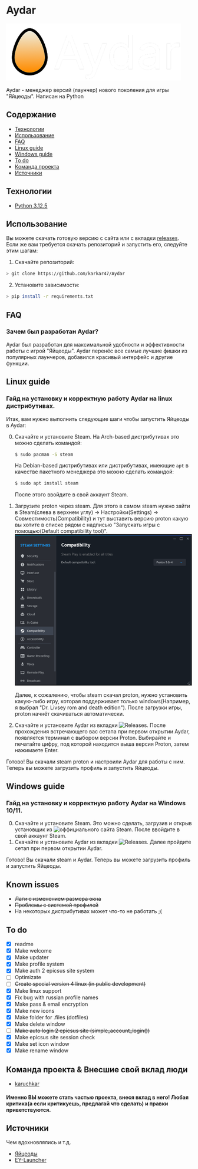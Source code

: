# Aydar

![Aydar](https://raw.githubusercontent.com/karkar47/karkar47/refs/heads/main/icons/aydar-full-white.png)

Aydar - менеджер версий (лаунчер) нового поколения для игры "Яйцеоды". Написан на Python

## Содержание
- [Технологии](#технологии)
- [Использование](#использование)
- [FAQ](#faq)
- [Linux guide](#linux-guide)
- [Windows guide](#windows-guide)
- [To do](#to-do)
- [Команда проекта](#команда-проекта)
- [Источники](#источники)

## Технологии
- [Python 3.12.5](https://www.python.org/downloads/release/python-3125/)

## Использование
Вы можете скачать готовую версию с сайта или с вкладки [releases](https://github.com/karkar47/Aydar/releases). Если же вам требуется скачать репозиторий и запустить его, следуйте этим шагам:

1. Скачайте репозиторий:
```sh
> git clone https://github.com/karkar47/Aydar
```

2. Установите зависимости:
```sh
> pip install -r requirements.txt
```

## FAQ 
<!--В этом разделе вы можете найти ответы на самые часто задаваемые вопросы.-->

### Зачем был разработан Aydar?
Aydar был разработан для максимальной удобности и эффективности работы с игрой "Яйцеоды". Aydar перенёс все самые лучшие фишки из популярных лаунчеров, добавился красивый интерфейс и другие функции.

## Linux guide
### Гайд на установку и корректную работу Aydar на linux дистрибутивах.
Итак, вам нужно выполнить следующие шаги чтобы запустить Яйцеоды в Aydar:

0. Скачайте и установите Steam. На Arch-based дистрибутивах это можно сделать командой:
    ```sh
    $ sudo pacman -S steam
    ```
    На Debian-based дистрибутивах или дистрибутивах, имеющие ```apt``` в качестве пакетного менеджера это можно сделать командой:
    ```sh
    $ sudo apt install steam
    ```
    После этого ввойдите в свой аккаунт Steam.

1. Загрузите proton через steam. Для этого в самом steam нужно зайти в Steam(слева в верхнем углу) -> Настройки(Settings) -> Совместимость(Compatibility) и тут выставить версию proton какую вы хотите в списке рядом с надписью "Запускать игры с помощью(Default compatibility tool)".
    ![Steam](https://raw.githubusercontent.com/karkar47/karkar47/refs/heads/main/icons/Screenshot_2025-10-21_21-19-02.png)

    Далее, к сожалению, чтобы steam скачал proton, нужно установить какую-либо игру, которая поддерживает только windows(Например, я выбрал "Dr. Livsey rom and death edition"). После загрузки игры, proton начнёт скачиваться автоматически.

2. Скачайте и установите Aydar из вкладки ![Releases](https://github.com/karkar47/Aydar4Win/releases). После прохождения встречающего вас сетапа при первом открытии Aydar, появляется терминал с выбором версии Proton. Выбирайте и печатайте цифру, под которой находится выша версия Proton, затем нажимаете Enter.

Готово! Вы скачали steam proton и настроили Aydar для работы с ним. Теперь вы можете загрузить профиль и запустить Яйцеоды.
## Windows guide
###  Гайд на установку и корректную работу Aydar на Windows 10/11.
0. Скачайте и установите Steam. Это можно сделать, загрузив и открыв установщик из ![оффициального сайта](https://store.steampowered.com/about/) Steam. После ввойдите в свой аккаунт Steam.
1. Скачайте и установите Aydar из вкладки ![Releases](https://github.com/karkar47/Aydar4Win/releases). Далее пройдите сетап при первом открытии Aydar.

Готово! Вы скачали steam и Aydar. Теперь вы можете загрузить профиль и запустить Яйцеоды.

## Known issues
- ~~Лаги с изменением размера окна~~
- ~~Проблемы с системой профилей~~
- На некоторых дистрибутивах может что-то не работать ;(

## To do
- [x] readme
- [x] Make welcome
- [x] Make updater
- [x] Make profile system
- [x] Make auth 2 epicsus site system
- [ ] Optimizate
- [ ] ~~Create special version 4 linux (in public development)~~
- [x] Make linux support
- [x] Fix bug with russian profile names
- [x] Make pass & email encryption
- [x] Make new icons
- [x] Make folder for .files (dotfiles)
- [x] Make delete window
- [ ] ~~Make auto login 2 epicsus site (simple_account_login())~~
- [x] Make epicsus site session check
- [x] Make set icon window
- [x] Make rename window

## Команда проекта & Внесшие свой вклад люди

- [karuchkar](https://github.com/karkar47)

#### Именно **ВЫ** можете стать частью проекта, внеся вклад в него! Любая критика(а если критикуешь, предлагай что сделать) и правки приветствуются.

## Источники
Чем вдохновлялись и т.д.
- [Яйцеоды](https://epicsusgames.ru)
- [EY-Launcher](https://discord.gg/DQCdUA7Pgm)
